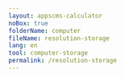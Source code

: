 ```yaml
---
layout: appscms-calculator
noBox: true
folderName: computer
fileName: resolution-storage
lang: en
tool: computer-storage
permalink: /resolution-storage
---
```

